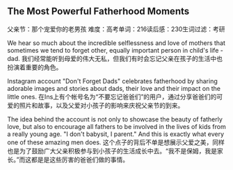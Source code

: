 ## The Most Powerful Fatherhood Moments
父亲节：那个宠爱你的老男孩
难度：高考单词：216读后感：230生词过滤：考研

We hear so much about the incredible selflessness and love of mothers that sometimes we tend to forget other, equally important person in child's life - dad. 
我们经常能听到母爱的伟大无私，但我们有时会忘记父亲在孩子的生活中也扮演着重要的角色。

Instagram account "Don't Forget Dads" celebrates fatherhood by sharing adorable images and stories about dads, their love and their impact on the little ones. 
在Ins上有个帐号名为“不要忘记爸爸们”的用户，通过分享爸爸们的可爱的照片和故事，以及父爱对小孩子的影响来庆祝父亲节的到来。

The idea behind the account is not only to showcase the beauty of fatherly love, but also to encourage all fathers to be involved in the lives of kids from a really young age. "I don't babysit, I parent." And this is exactly what every one of these amazing men does. 
这个点子的背后不单是想展示父爱之美，同样也是为了鼓励广大父亲积极参与到小孩子的生活成长中去。“我不是保姆，我是家长。”而这都是是这些厉害的爸爸们做的事情。

